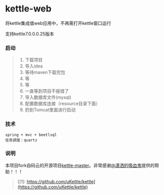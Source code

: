 # kettle-web
将kettle集成值web应用中，不再需打开kettle窗口运行

支持kettle7.0.0.0.25版本

### 启动
> 1. 下载项目
> 2. 导入idea
> 3. 等待maven下载完包
> 4. 等
> 5. 等
> 6. 一直等到项目不报错了
> 7. 导入数据库文件(mysql)
> 8. 配置数据库连接（resource目录下面）
> 9. 扔到Tomcat里面进行启动

### 技术
    spring + mvc + beetlsql
    任务调度：quartz

### 说明
本项目fork自码云的开源项目[kettle-master](https://gitee.com/1967988842/kettle-master)。非常感谢[@潇洒的吸血鬼](https://gitee.com/1967988842)提供的帮助！！！


> [[1]: https://github.com/uKettle/kettle](https://github.com/uKettle/kettle)
